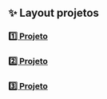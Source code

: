 ## ✨ Layout projetos

### [1️⃣ Projeto](projeto-1)

### [2️⃣ Projeto](projeto-2)

### [3️⃣ Projeto](projeto-3)
